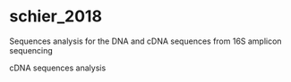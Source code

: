 # schier_2018
Sequences analysis for the DNA and cDNA sequences from 16S amplicon sequencing 

cDNA sequences analysis
